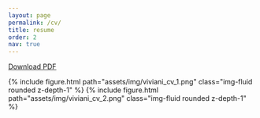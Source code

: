 ```yaml
---
layout: page
permalink: /cv/
title: resume
order: 2
nav: true
---
```

[Download PDF](https://codeberg.org/pviviani/resume/raw/branch/master/viviani_cv.pdf)

{% include figure.html path="assets/img/viviani_cv_1.png" class="img-fluid rounded z-depth-1" %}
{% include figure.html path="assets/img/viviani_cv_2.png" class="img-fluid rounded z-depth-1" %}
<!-- 
> [**Fancy PDF version here.**](https://paoloviviani.github.io/resume/viviani_cv.pdf)

## Research interests

- **High-perfomance Computing**
- **Machine Learning**
- **Quantum Computing**

----
## Education 
### Ph.D. in Computer Science (2015-2019)
Università degli studi di Torino.  
Thesis: *Deep Learning at Scale with Nearest Neighbours Communications*.  
Supervisor: Marco Aldinucci. Funded by Noesis Solutions.
### Master's Degree in Theoretical physics (2015)
Università degli studi di Torino, 104/110.  

Member of [Collegio Universitario "R.Einaudi"](https://www.collegioeinaudi.it/site/index.php), Torino.<br>
[Scholarship winner](https://web.archive.org/web/20200528081355/https://www.sif.it/attivita/lauree_scientifiche/vincitori2008): "Piano Lauree Scientifiche 2008", granted by Società Italiana di Fisica.

----
## Experience
### [LINKS Foundation](https://linksfoundation.com/en/), Torino, IT -- (2021 - present)
*Senior Researcher, Advanced Computing*
- HPC, Machine Learning and Big Data convergence -- acceleration of scientific/technical applications
- Quantum algorithms and applications -- discrete optimization on neutral atoms machines and quantum annealers 
- ML/DL algorithms for neural signal decoding}
- Funded research projects -- proposals writing, technical management and execution
- ETP4HPC Working groups member

### [Noesis Solutions](https://www.noesissolutions.com), Novara, IT -- (2015 - 2021)
*Research Engineer*
- Machine learning methodologies for engineering modelling and design exploration.
- Development of numerical code and software stack.
- Supervisor of one internship.
- Re-designed company-wide source code management workflow.
- Technical contact for funded research projects.

[**See all funded research projects**](/projects/)

----

## Skills

| Skill | | Level |
| ----- | | ----- |
| Parallel Computing | | ⬤⬤⬤⬤⬤ |
| GPU Computing | | ⬤⬤⬤ |
| Cloud technologies | | ⬤⬤⬤ |
| Machine Learning | | ⬤⬤⬤⬤ |
| Research project management | | ⬤⬤⬤⬤ |
| Quantum computing | | ⬤⬤ |
| **Programming** | | |
| C++ | | ⬤⬤⬤⬤⬤ |
| Python | | ⬤⬤⬤⬤ |
| CUDA | | ⬤⬤ |
| Fortran | | ⬤⬤⬤ |
| Git | | ⬤⬤⬤⬤⬤ |
| **Soft** | | |
| Presentations | | ⬤⬤⬤⬤ |
| Communication of results | | ⬤⬤⬤⬤⬤ |
| Formalization of requirements | | ⬤⬤⬤⬤ |
| Factorization of problems | | ⬤⬤⬤⬤⬤ |
| **Languages** | | |
| **Italian** | | ⬤⬤⬤⬤⬤ |
| **English** | |⬤⬤⬤⬤⬤ |
| **French** | | ⬤⬤ |

| Tools | |       |
| ----- | | ----- |
|  Keras | |  MxNet | 
| Pandas | | BLAS/Lapack |
|  Apache Spark | |  Openstack |
|  PBS/Slurm | |  Docker |
|  Gitlab CI | |  Linux |
|  IP Networking | | Latex |
|  Mathematica | | Qiskit |

----
## Academic
See [**Publications**](/publications/).

-  Four PhD schools attended
-  Program Committee member, *Euromicro International Conference on Parallel, Distributed, and Network-based Processing (PDP)* for 2018 (also session chair), 2019 and 2020.
-  Program Committee member, *Parallel Numerical Methods and Libraries for Heterogeneous Multi/Manycores (PDP2018 and PDP2019)*
-  Program Committee member, *Artifact Evaluation, Euro-Par 2018*
-  Program Committee member, *16th IEEE International Conference on Scalable Computing and Communications (ScalCom 2016)

---- -->
